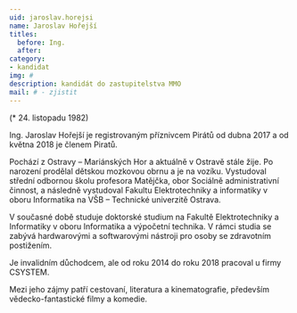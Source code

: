 ```yaml
---
uid: jaroslav.horejsi
name: Jaroslav Hořejší
titles:
  before: Ing. 
  after: 
category:
- kandidat 
img: #
description: kandidát do zastupitelstva MMO
mail: # - zjistit
---
```


(* 24. listopadu 1982)

Ing. Jaroslav Hořejší je registrovaným příznivcem Pirátů od dubna 2017 a od května 2018 je členem Piratů.

Pochází z Ostravy – Mariánských Hor a aktuálně v Ostravě stále žije. Po narození prodělal dětskou mozkovou obrnu a je na vozíku. Vystudoval střední odbornou školu profesora Matějčka, obor Sociálně administrativní činnost, a následně vystudoval Fakultu Elektrotechniky a informatiky v oboru Informatika na VŠB – Technické univerzitě Ostrava.

V současné době studuje doktorské studium na Fakultě Elektrotechniky a Informatiky v oboru Informatika a výpočetní technika. V rámci studia se zabývá hardwarovými a softwarovými nástroji pro osoby se zdravotním postižením.

Je invalidním důchodcem, ale od roku 2014 do roku 2018 pracoval u firmy CSYSTEM.

Mezi jeho zájmy patří cestovaní, literatura a kinematografie, především vědecko-fantastické filmy a komedie.
